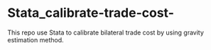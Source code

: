 # Stata_calibrate-trade-cost-

This repo use Stata to calibrate bilateral trade cost by using gravity estimation method.
